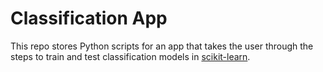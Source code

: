 # Classification App

This repo stores Python scripts for an app that takes the user through the steps to train and test classification models in [scikit-learn](https://scikit-learn.org/stable/).
